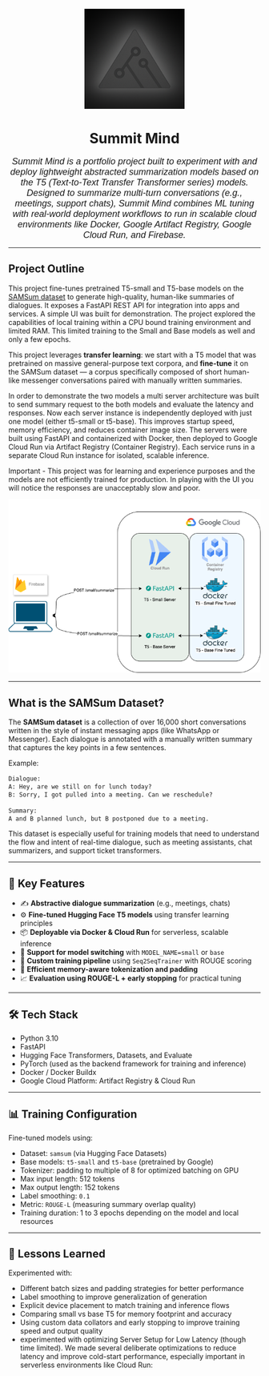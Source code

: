 <p align="center">
  <img src="summit-mind.png" alt="Summit Mind Logo" width="200"/>
</p>

<h1 align="center">Summit Mind</h1>
<p align="center">
  <em style="font-size: 18px; font-family: 'Arial'; font-weight: 300;">
    Summit Mind is a portfolio project built to experiment with and deploy lightweight abstracted summarization models based on the T5 (Text-to-Text Transfer Transformer series) models. Designed to summarize multi-turn conversations (e.g., meetings, support chats), Summit Mind combines ML tuning with real-world deployment workflows to run in scalable cloud environments like Docker, Google Artifact Registry, Google Cloud Run, and Firebase.
  </em>
</p>

---

## Project Outline

This project fine-tunes pretrained T5-small and T5-base models on the [SAMSum dataset](https://huggingface.co/datasets/samsum) to generate high-quality, human-like summaries of dialogues. It exposes a FastAPI REST API for integration into apps and services. A simple UI was built for demonstration. The project explored the capabilities of local training within a CPU bound training environment and limited RAM. This limited training to the Small and Base models as well and only a few epochs.

This project leverages **transfer learning**: we start with a T5 model that was pretrained on massive general-purpose text corpora, and **fine-tune** it on the SAMSum dataset — a corpus specifically composed of short human-like messenger conversations paired with manually written summaries.

In order to demonstrate the two models a multi server architecture was built to send summary request to the both models and evaluate the latency and responses. Now each server instance is independently deployed with just one model (either t5-small or t5-base). This improves startup speed, memory efficiency, and reduces container image size. The servers were built using FastAPI and containerized with Docker, then deployed to Google Cloud Run via Artifact Registry (Container Registry). Each service runs in a separate Cloud Run instance for isolated, scalable inference.

Important - This project was for learning and experience purposes and the models are not efficiently trained for production. In playing with the UI you will notice the responses are unacceptably slow and poor.

<p align="center">
  <img src="summit-mind.drawio.png" alt="Summit Mind Architecture" width="600"/>
</p>

---

## What is the SAMSum Dataset?

The **SAMSum dataset** is a collection of over 16,000 short conversations written in the style of instant messaging apps (like WhatsApp or Messenger). Each dialogue is annotated with a manually written summary that captures the key points in a few sentences.

Example:

```
Dialogue:
A: Hey, are we still on for lunch today?
B: Sorry, I got pulled into a meeting. Can we reschedule?

Summary:
A and B planned lunch, but B postponed due to a meeting.
```

This dataset is especially useful for training models that need to understand the flow and intent of real-time dialogue, such as meeting assistants, chat summarizers, and support ticket transformers.

---

## 🔧 Key Features

- ✍️ **Abstractive dialogue summarization** (e.g., meetings, chats)
- ⚙️ **Fine-tuned Hugging Face T5 models** using transfer learning principles
- 📦 **Deployable via Docker & Cloud Run** for serverless, scalable inference
- 🔁 **Support for model switching** with `MODEL_NAME=small` or `base`
- 🧪 **Custom training pipeline** using `Seq2SeqTrainer` with ROUGE scoring
- 💾 **Efficient memory-aware tokenization and padding**
- 📈 **Evaluation using ROUGE-L + early stopping** for practical tuning

---

## 🛠 Tech Stack

- Python 3.10
- FastAPI
- Hugging Face Transformers, Datasets, and Evaluate
- PyTorch (used as the backend framework for training and inference)
- Docker / Docker Buildx
- Google Cloud Platform: Artifact Registry & Cloud Run

---

## 📊 Training Configuration

Fine-tuned models using:

- Dataset: `samsum` (via Hugging Face Datasets)
- Base models: `t5-small` and `t5-base` (pretrained by Google)
- Tokenizer: padding to multiple of 8 for optimized batching on GPU
- Max input length: 512 tokens
- Max output length: 152 tokens
- Label smoothing: `0.1`
- Metric: `ROUGE-L` (measuring summary overlap quality)
- Training duration: 1 to 3 epochs depending on the model and local resources

---

## 🧪 Lessons Learned

Experimented with:

- Different batch sizes and padding strategies for better performance
- Label smoothing to improve generalization of generation
- Explicit device placement to match training and inference flows
- Comparing small vs base T5 for memory footprint and accuracy
- Using custom data collators and early stopping to improve training speed and output quality
- experimented with optimizing Server Setup for Low Latency (though time limited). We made several deliberate optimizations to reduce latency and improve cold-start performance, especially important in serverless environments like Cloud Run:
